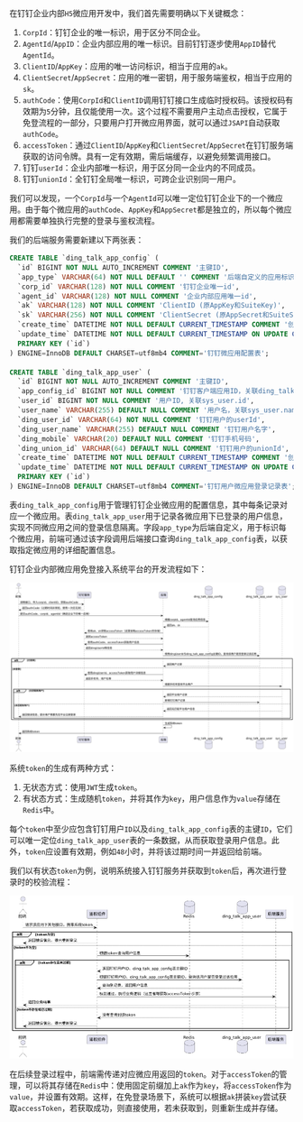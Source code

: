 在钉钉企业内部`H5`微应用开发中，我们首先需要明确以下关键概念：

1. `CorpId`：钉钉企业的唯一标识，用于区分不同企业。
2. `AgentId`/`AppID`：企业内部应用的唯一标识。目前钉钉逐步使用`AppID`替代`AgentId`。
3. `ClientID`/`AppKey`：应用的唯一访问标识，相当于应用的`ak`。
4. `ClientSecret`/`AppSecret`：应用的唯一密钥，用于服务端鉴权，相当于应用的`sk`。
5. `authCode`：使用`CorpId`和`ClientID`调用钉钉接口生成临时授权码。该授权码有效期为`5`分钟，且仅能使用一次。这个过程不需要用户主动点击授权，它属于免登流程的一部分，只要用户打开微应用界面，就可以通过`JSAPI`自动获取`authCode`。
6. `accessToken`：通过`ClientID`/`AppKey`和`ClientSecret`/`AppSecret`在钉钉服务端获取的访问令牌。具有一定有效期，需后端缓存，以避免频繁调用接口。
7. 钉钉`userId`：企业内部唯一标识，用于区分同一企业内的不同成员。
8. 钉钉`unionId`：全钉钉全局唯一标识，可跨企业识别同一用户。

我们可以发现，一个`CorpId`与一个`AgentId`可以唯一定位钉钉企业下的一个微应用。由于每个微应用的`authCode`、`AppKey`和`AppSecret`都是独立的，所以每个微应用都需要单独执行完整的登录与鉴权流程。

我们的后端服务需要新建以下两张表：

```sql
CREATE TABLE `ding_talk_app_config` (
  `id` BIGINT NOT NULL AUTO_INCREMENT COMMENT '主键ID',
  `app_type` VARCHAR(64) NOT NULL DEFAULT '' COMMENT '后端自定义的应用标识',
  `corp_id` VARCHAR(128) NOT NULL COMMENT '钉钉企业唯一id',
  `agent_id` VARCHAR(128) NOT NULL COMMENT '企业内部应用唯一id',
  `ak` VARCHAR(128) NOT NULL COMMENT 'ClientID (原AppKey和SuiteKey)',
  `sk` VARCHAR(256) NOT NULL COMMENT 'ClientSecret (原AppSecret和SuiteSecret)',
  `create_time` DATETIME NOT NULL DEFAULT CURRENT_TIMESTAMP COMMENT '创建时间',
  `update_time` DATETIME NOT NULL DEFAULT CURRENT_TIMESTAMP ON UPDATE CURRENT_TIMESTAMP COMMENT '更新时间',
  PRIMARY KEY (`id`)
) ENGINE=InnoDB DEFAULT CHARSET=utf8mb4 COMMENT='钉钉微应用配置表';

CREATE TABLE `ding_talk_app_user` (
  `id` BIGINT NOT NULL AUTO_INCREMENT COMMENT '主键ID',
  `app_config_id` BIGINT NOT NULL COMMENT '钉钉客户端应用ID，关联ding_talk_app_config.id'
  `user_id` BIGINT NOT NULL COMMENT '用户ID, 关联sys_user.id',
  `user_name` VARCHAR(255) DEFAULT NULL COMMENT '用户名，关联sys_user.name',
  `ding_user_id` VARCHAR(64) NOT NULL COMMENT '钉钉用户的userId',
  `ding_user_name` VARCHAR(255) DEFAULT NULL COMMENT '钉钉用户名字',
  `ding_mobile` VARCHAR(20) DEFAULT NULL COMMENT '钉钉手机号码',
  `ding_union_id` VARCHAR(64) DEFAULT NULL COMMENT '钉钉用户的unionId',
  `create_time` DATETIME NOT NULL DEFAULT CURRENT_TIMESTAMP COMMENT '创建时间',
  `update_time` DATETIME NOT NULL DEFAULT CURRENT_TIMESTAMP ON UPDATE CURRENT_TIMESTAMP COMMENT '更新时间',
  PRIMARY KEY (`id`)
) ENGINE=InnoDB DEFAULT CHARSET=utf8mb4 COMMENT='钉钉用户微应用登录记录表';
```

表`ding_talk_app_config`用于管理钉钉企业微应用的配置信息，其中每条记录对应一个微应用。表`ding_talk_app_user`用于记录各微应用下已登录的用户信息，实现不同微应用之间的登录信息隔离。字段`app_type`为后端自定义，用于标识每个微应用，前端可通过该字段调用后端接口查询`ding_talk_app_config`表，以获取指定微应用的详细配置信息。

钉钉企业内部微应用免登接入系统平台的开发流程如下：

![image-20250821135941994](image/image-20250821135941994.png)

系统`token`的生成有两种方式：

1. 无状态方式：使用`JWT`生成`token`。
2. 有状态方式：生成随机`token`，并将其作为`key`，用户信息作为`value`存储在`Redis`中。

每个`token`中至少应包含钉钉用户`ID`以及`ding_talk_app_config`表的主键`ID`，它们可以唯一定位`ding_talk_app_user`表的一条数据，从而获取登录用户信息。此外，`token`应设置有效期，例如`48`小时，并将该过期时间一并返回给前端。

我们以有状态`token`为例，说明系统接入钉钉服务并获取到`token`后，再次进行登录时的校验流程：

![image-20250821140807626](image/image-20250821140807626.png)

在后续登录过程中，前端需传递对应微应用返回的`token`。对于`accessToken`的管理，可以将其存储在`Redis`中：使用固定前缀加上`ak`作为`key`，将`accessToken`作为`value`，并设置有效期。这样，在免登录场景下，系统可以根据`ak`拼装`key`尝试获取`accessToken`，若获取成功，则直接使用，若未获取到，则重新生成并存储。
